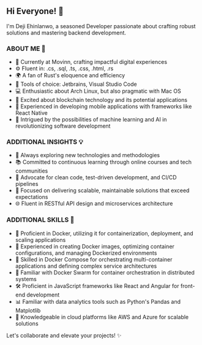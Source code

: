 ## Hi Everyone! 👋
I'm Deji Ehinlanwo, a seasoned Developer passionate about crafting robust solutions and mastering backend development.

### ABOUT ME 🚀

* 🏢 Currently at Movinn, crafting impactful digital experiences
* ⚙️ Fluent in: .cs, .sql, .ts, .css, .html, .rs
* 🌍 A fan of Rust's eloquence and efficiency
* 📝 Tools of choice: Jetbrains, Visual Studio Code
* 💻 Enthusiastic about Arch Linux, but also pragmatic with Mac OS
* 🚀 Excited about blockchain technology and its potential applications
* 📱 Experienced in developing mobile applications with frameworks like React Native
* 🤖 Intrigued by the possibilities of machine learning and AI in revolutionizing software development

### ADDITIONAL INSIGHTS 💡

* 🧠 Always exploring new technologies and methodologies
* 📚 Committed to continuous learning through online courses and tech communities
* 🌱 Advocate for clean code, test-driven development, and CI/CD pipelines
* 🎯 Focused on delivering scalable, maintainable solutions that exceed expectations
* 🌐 Fluent in RESTful API design and microservices architecture

### ADDITIONAL SKILLS 💼
* 🔧 Proficient in Docker, utilizing it for containerization, deployment, and scaling applications
* 🔧 Experienced in creating Docker images, optimizing container configurations, and managing Dockerized environments
* 🔧 Skilled in Docker Compose for orchestrating multi-container applications and defining complex service architectures
* 🔧 Familiar with Docker Swarm for container orchestration in distributed systems
* 🛠️ Proficient in JavaScript frameworks like React and Angular for front-end development
* 📊 Familiar with data analytics tools such as Python's Pandas and Matplotlib
* 🚀 Knowledgeable in cloud platforms like AWS and Azure for scalable solutions

Let's collaborate and elevate your projects! ✨
